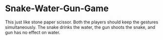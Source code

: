 # Snake-Water-Gun-Game
This just like stone paper scissor. Both the players should keep the gestures simultaneously. The snake drinks the water, the gun shoots the snake, and gun has no effect on water.
